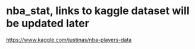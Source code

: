 # nba_stat, links to kaggle dataset will be updated later
https://www.kaggle.com/justinas/nba-players-data